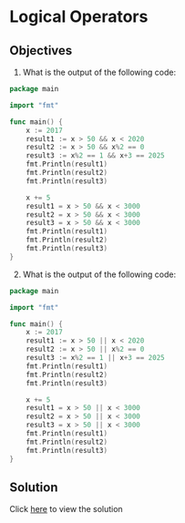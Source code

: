 # Logical Operators

## Objectives

1. What is the output of the following code:

```Go
package main

import "fmt"

func main() {
    x := 2017
    result1 := x > 50 && x < 2020
    result2 := x > 50 && x%2 == 0
    result3 := x%2 == 1 && x+3 == 2025
    fmt.Println(result1)
    fmt.Println(result2)
    fmt.Println(result3)

    x += 5
    result1 = x > 50 && x < 3000
    result2 = x > 50 && x < 3000
    result3 = x > 50 && x < 3000   
    fmt.Println(result1)
    fmt.Println(result2)
    fmt.Println(result3)
}
```

2. What is the output of the following code:

```Go
package main

import "fmt"

func main() {
    x := 2017
    result1 := x > 50 || x < 2020
    result2 := x > 50 || x%2 == 0
    result3 := x%2 == 1 || x+3 == 2025
    fmt.Println(result1)
    fmt.Println(result2)
    fmt.Println(result3)

    x += 5
    result1 = x > 50 || x < 3000
    result2 = x > 50 || x < 3000
    result3 = x > 50 || x < 3000
    fmt.Println(result1)
    fmt.Println(result2)
    fmt.Println(result3)
}
```

## Solution

Click [here](solution.md) to view the solution